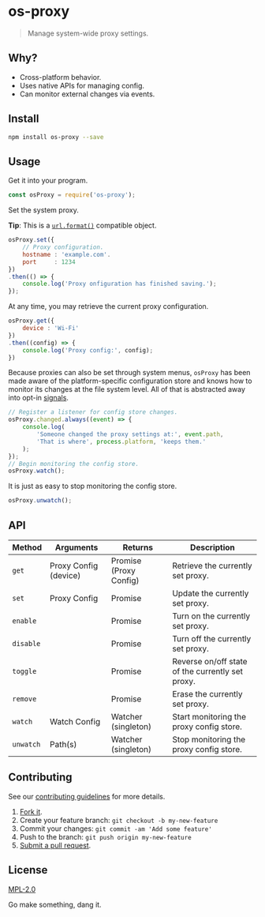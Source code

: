# os-proxy

> Manage system-wide proxy settings.

## Why?

 - Cross-platform behavior.
 - Uses native APIs for managing config.
 - Can monitor external changes via events.

## Install

````sh
npm install os-proxy --save
````

## Usage

Get it into your program.
````javascript
const osProxy = require('os-proxy');
````

Set the system proxy.

**Tip**: This is a [`url.format()`](https://nodejs.org/api/url.html#url_url_format_urlobj "API documentation for the url.format method.") compatible object.

````javascript
osProxy.set({
    // Proxy configuration.
    hostname : 'example.com'.
    port     : 1234
})
.then(() => {
    console.log('Proxy onfiguration has finished saving.');
});
````

At any time, you may retrieve the current proxy configuration.
````javascript
osProxy.get({
    device : 'Wi-Fi'
})
.then((config) => {
    console.log('Proxy config:', config);
})
````

Because proxies can also be set through system menus, `osProxy` has been made aware of the platform-specific configuration store and knows how to monitor its changes at the file system level. All of that is abstracted away into opt-in [signals](https://github.com/millermedeiros/js-signals/wiki/Comparison-between-different-Observer-Pattern-implementations "Documentation for signals.").

````javascript
// Register a listener for config store changes.
osProxy.changed.always((event) => {
    console.log(
        'Someone changed the proxy settings at:', event.path,
        'That is where', process.platform, 'keeps them.'
    );
});
// Begin monitoring the config store.
osProxy.watch();
````

It is just as easy to stop monitoring the config store.
````javascript
osProxy.unwatch();
````

## API
| Method  | Arguments             | Returns                | Description                                      |
|---------|-----------------------|------------------------|--------------------------------------------------|
| `get`     | Proxy Config (device) | Promise (Proxy Config) | Retrieve the currently set proxy.                |
| `set`     | Proxy Config          | Promise                | Update the currently set proxy.                  |
| `enable`  |                       | Promise                | Turn on the currently set proxy.                 |
| `disable` |                       | Promise                | Turn off the currently set proxy.                |
| `toggle`  |                       | Promise                | Reverse on/off state of the currently set proxy. |
| `remove`  |                       | Promise                | Erase the currently set proxy.                   |
| `watch`   | Watch Config          | Watcher (singleton)    | Start monitoring the proxy config store.         |
| `unwatch` | Path(s)               | Watcher (singleton)    | Stop monitoring the proxy config store.          |

## Contributing
See our [contributing guidelines](https://github.com/sholladay/os-proxy/blob/master/CONTRIBUTING.md "The guidelines for being involved in this project.") for more details.

1. [Fork it](https://github.com/sholladay/os-proxy/fork).
2. Create your feature branch: `git checkout -b my-new-feature`
3. Commit your changes: `git commit -am 'Add some feature'`
4. Push to the branch: `git push origin my-new-feature`
5. [Submit a pull request](https://github.com/sholladay/os-proxy/compare "Submit code to this repo now for review.").

## License
[MPL-2.0](https://github.com/sholladay/os-proxy/blob/master/LICENSE "The license for os-proxy.")

Go make something, dang it.

